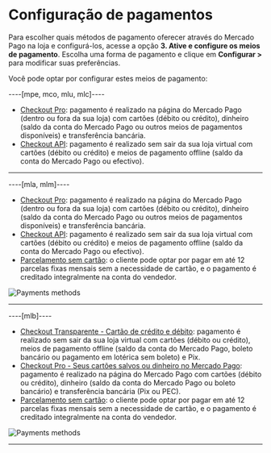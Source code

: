 # Configuração de pagamentos

Para escolher quais métodos de pagamento oferecer através do Mercado Pago na loja e configurá-los, acesse a opção **3. Ative e configure os meios de pagamento**. Escolha uma forma de pagamento e clique em **Configurar >** para modificar suas preferências.

Você pode optar por configurar estes meios de pagamento:

----[mpe, mco, mlu, mlc]----
* [Checkout Pro](/developers/pt/docs/woocommerce/payments-configuration/checkout-pro): pagamento é realizado na página do Mercado Pago (dentro ou fora da sua loja) com cartões (débito ou crédito), dinheiro (saldo da conta do Mercado Pago ou outros meios de pagamentos disponíveis) e transferência bancária.
* [Checkout API](/developers/pt/docs/woocommerce/payments-configuration/checkout-api): pagamento é realizado sem sair da sua loja virtual com cartões (débito ou crédito) e meios de pagamento offline (saldo da conta do Mercado Pago ou efectivo). 

------------
----[mla, mlm]----
* [Checkout Pro](/developers/pt/docs/woocommerce/payments-configuration/checkout-pro): pagamento é realizado na página do Mercado Pago (dentro ou fora da sua loja) com cartões (débito ou crédito), dinheiro (saldo da conta do Mercado Pago ou outros meios de pagamentos disponíveis) e transferência bancária.
* [Checkout API](/developers/pt/docs/woocommerce/payments-configuration/checkout-api): pagamento é realizado sem sair da sua loja virtual com cartões (débito ou crédito) e meios de pagamento offline (saldo da conta do Mercado Pago ou efectivo). 
* [Parcelamento sem cartão](/developers/pt/docs/woocommerce/payments-configuration/mercado-credito): o cliente pode optar por pagar em até 12 parcelas fixas mensais sem a necessidade de cartão, e o pagamento é creditado integralmente na conta do vendedor.

![Payments methods](woocomerce/cho-pro-active-configure-es.png)

------------
----[mlb]---- 
* [Checkout Transparente - Cartão de crédito e débito](/developers/pt/docs/woocommerce/payments-configuration/checkout-api): pagamento é realizado sem sair da sua loja virtual com cartões (débito ou crédito), meios de pagamento offline (saldo da conta do Mercado Pago, boleto bancário ou pagamento em lotérica sem boleto) e Pix.
* [Checkout Pro - Seus cartões salvos ou dinheiro no Mercado Pago](/developers/pt/docs/woocommerce/payments-configuration/checkout-pro): pagamento é realizado na página do Mercado Pago com cartões (débito ou crédito), dinheiro (saldo da conta do Mercado Pago ou boleto bancário) e transferência bancária (Pix ou PEC).
* [Parcelamento sem cartão](/developers/pt/docs/woocommerce/payments-configuration/mercado-credito): o cliente pode optar por pagar em até 12 parcelas fixas mensais sem a necessidade de cartão, e o pagamento é creditado integralmente na conta do vendedor. 

![Payments methods](woocomerce/active-and-configure-pt-br.png)

------------